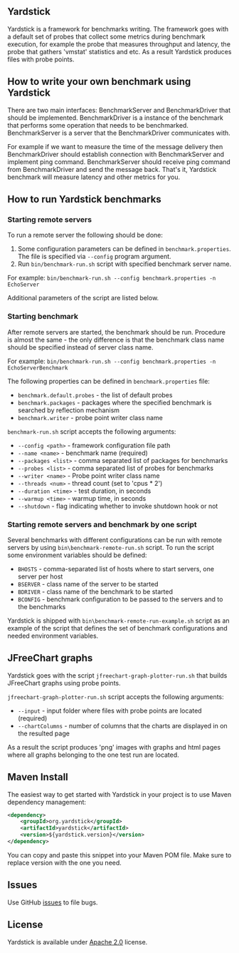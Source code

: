 ## Yardstick
Yardstick is a framework for benchmarks writing. The framework goes with a default set of probes that collect some
metrics during benchmark execution, for example the probe that measures throughput and latency, the probe that gathers
'vmstat' statistics and etc. As a result Yardstick produces files with probe points.

## How to write your own benchmark using Yardstick
There are two main interfaces: BenchmarkServer and BenchmarkDriver that should be implemented.
BenchmarkDriver is a instance of the benchmark that performs some operation that needs to be benchmarked.
BenchmarkServer is a server that the BenchmarkDriver communicates with.

For example if we want to measure the time of the message delivery then BenchmarkDriver should establish
connection with BenchmarkServer and implement ping command. BenchmarkServer should receive ping command
from BenchmarkDriver and send the message back.
That's it, Yardstick benchmark will measure latency and other metrics for you.

## How to run Yardstick benchmarks

### Starting remote servers
To run a remote server the following should be done:

1. Some configuration parameters can be defined in `benchmark.properties`.
The file is specified via `--config` program argument.
2. Run `bin/benchmark-run.sh` script with specified benchmark server name.

For example:
`bin/benchmark-run.sh --config benchmark.properties -n EchoServer`

Additional parameters of the script are listed below.

### Starting benchmark
After remote servers are started, the benchmark should be run. Procedure is almost the same - the only
difference is that the benchmark class name should be specified instead of server class name.

For example:
`bin/benchmark-run.sh --config benchmark.properties -n EchoServerBenchmark`

The following properties can be defined in `benchmark.properties` file:

* `benchmark.default.probes` - the list of default probes
* `benchmark.packages` - packages where the specified benchmark is searched by reflection mechanism
* `benchmark.writer` - probe point writer class name

`benchmark-run.sh` script accepts the following arguments:

* `--config <path>` - framework configuration file path
* `--name <name>` - benchmark name (required)
* `--packages <list>` - comma separated list of packages for benchmarks
* `--probes <list>` - comma separated list of probes for benchmarks
* `--writer <name>` - Probe point writer class name
* `--threads <num>` - thread count (set to 'cpus * 2')
* `--duration <time>` - test duration, in seconds
* `--warmup <time>` - warmup time, in seconds
* `--shutdown` - flag indicating whether to invoke shutdown hook or not

### Starting remote servers and benchmark by one script
Several benchmarks with different configurations can be run with remote servers by using `bin\benchmark-remote-run.sh`
script. To run the script some environment variables should be defined:

* `BHOSTS` - comma-separated list of hosts where to start servers, one server per host
* `BSERVER` - class name of the server to be started
* `BDRIVER` - class name of the benchmark to be started
* `BCONFIG` - benchmark configuration to be passed to the servers and to the benchmarks

Yardstick is shipped with `bin\benchmark-remote-run-example.sh` script as an example of the script
that defines the set of benchmark configurations and needed environment variables.

## JFreeChart graphs
Yardstick goes with the script `jfreechart-graph-plotter-run.sh` that builds JFreeChart graphs using probe points.

`jfreechart-graph-plotter-run.sh` script accepts the following arguments:

* `--input` - input folder where files with probe points are located (required)
* `--chartColumns` - number of columns that the charts are displayed in on the resulted page

As a result the script produces 'png' images with graphs and html pages where all graphs belonging to the one test run
are located.

## Maven Install
The easiest way to get started with Yardstick in your project is to use Maven dependency management:

```xml
<dependency>
    <groupId>org.yardstick</groupId>
    <artifactId>yardstick</artifactId>
    <version>${yardstick.version}</version>
</dependency>
```

You can copy and paste this snippet into your Maven POM file. Make sure to replace version with the one you need.

## Issues
Use GitHub [issues](https://github.com/gridgain/yardstick/issues) to file bugs.

## License
Yardstick is available under [Apache 2.0](http://www.apache.org/licenses/LICENSE-2.0.html) license.